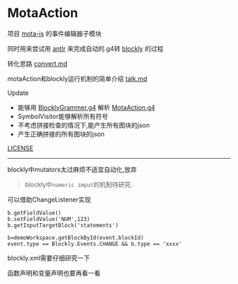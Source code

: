 # MotaAction
项目 [mota-js](https://github.com/ckcz123/mota-js) 的事件编辑器子模块

同时用来尝试用 [antlr](https://github.com/antlr/antlr4) 来完成自动的.g4转 [blockly](https://github.com/google/blockly) 的过程

转化思路 [convert.md](./convert.md)

motaAction和blockly运行机制的简单介绍 [talk.md](./talk.md)

Update
+ 能够用 [BlocklyGrammer.g4](./BlocklyGrammer.g4) 解析 [MotaAction.g4](./MotaAction.g4)
+ SymbolVisitor能够解析所有符号
+ 不考虑拼接检查的情况下,能产生所有图块的json
+ 产生正确拼接的所有图块的json

[LICENSE](./NOTICE.md)

- - -

blockly中mutators太过麻烦不适宜自动化,放弃

> blockly中`numeric imput`的机制待研究.

可以借助ChangeListener实现
```
b.getFieldValue()
b.setFieldValue('NUM',123)
b.getInputTargetBlock('statements')

b=demoWorkspace.getBlockById(event.blockId)
event.type == Blockly.Events.CHANGE && b.type == 'xxxx'
```
blockly.xml需要仔细研究一下

函数声明和变量声明也要再看一看
